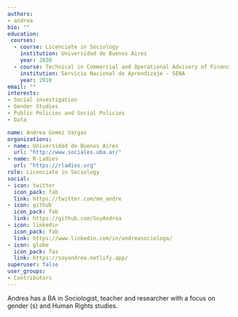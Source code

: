 ```yaml
---
authors:
- andrea
bio: ""
education:
 courses:
  - course: Licenciate in Sociology
    institution: Universidad de Buenos Aires
    year: 2020
  - course: Technical in Commercial and Operational Advisory of Financial Entities
    institution: Servicio Nacional de Aprendizaje - SENA
    year: 2010
email: ""
interests:
- Social investigation
- Gender Studies
- Public Policies and Social Policies
- Data

name: Andrea Gomez Vargas
organizations:
- name: Universidad de Buenos Aires  
  url: "http://www.sociales.uba.ar/"
- name: R-Ladies
  url: "https://rladies.org"
role: Licenciate in Sociology 
social:
- icon: twitter
  icon_pack: fab
  link: https://twitter.com/me_andre
- icon: github
  icon_pack: fab
  link: https://github.com/SoyAndrea
- icon: linkedin
  icon_pack: fab
  link: https://www.linkedin.com/in/andreasociologa/
- icon: globe
  icon_pack: fas
  link: https://soyandrea.netlify.app/
superuser: false
user_groups:
- Contributors
---
```


Andrea has a BA in Sociologist, teacher and researcher with a focus on gender (s) and Human Rights studies. 